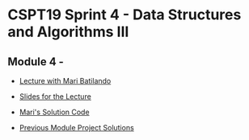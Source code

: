 # CSPT19 Sprint 4 - Data Structures and Algorithms III

## Module 4 - 

* [Lecture with Mari Batilando]()

* [Slides for the Lecture]()

* [Mari's Solution Code]()

* [Previous Module Project Solutions]()

